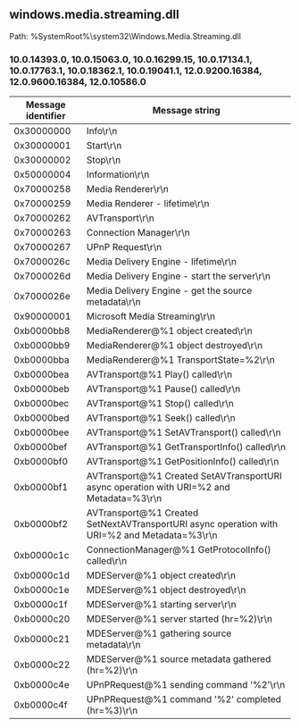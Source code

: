 ## windows.media.streaming.dll

Path: %SystemRoot%\system32\Windows.Media.Streaming.dll

### 10.0.14393.0, 10.0.15063.0, 10.0.16299.15, 10.0.17134.1, 10.0.17763.1, 10.0.18362.1, 10.0.19041.1, 12.0.9200.16384, 12.0.9600.16384, 12.0.10586.0

Message identifier | Message string
--- | ---
0x30000000 | Info\r\n
0x30000001 | Start\r\n
0x30000002 | Stop\r\n
0x50000004 | Information\r\n
0x70000258 | Media Renderer\r\n
0x70000259 | Media Renderer - lifetime\r\n
0x70000262 | AVTransport\r\n
0x70000263 | Connection Manager\r\n
0x70000267 | UPnP Request\r\n
0x7000026c | Media Delivery Engine - lifetime\r\n
0x7000026d | Media Delivery Engine - start the server\r\n
0x7000026e | Media Delivery Engine - get the source metadata\r\n
0x90000001 | Microsoft Media Streaming\r\n
0xb0000bb8 | MediaRenderer@%1 object created\r\n
0xb0000bb9 | MediaRenderer@%1 object destroyed\r\n
0xb0000bba | MediaRenderer@%1 TransportState=%2\r\n
0xb0000bea | AVTransport@%1 Play() called\r\n
0xb0000beb | AVTransport@%1 Pause() called\r\n
0xb0000bec | AVTransport@%1 Stop() called\r\n
0xb0000bed | AVTransport@%1 Seek() called\r\n
0xb0000bee | AVTransport@%1 SetAVTransport() called\r\n
0xb0000bef | AVTransport@%1 GetTransportInfo() called\r\n
0xb0000bf0 | AVTransport@%1 GetPositionInfo() called\r\n
0xb0000bf1 | AVTransport@%1 Created SetAVTransportURI async operation with URI=%2 and Metadata=%3\r\n
0xb0000bf2 | AVTransport@%1 Created SetNextAVTransportURI async operation with URI=%2 and Metadata=%3\r\n
0xb0000c1c | ConnectionManager@%1 GetProtocolInfo() called\r\n
0xb0000c1d | MDEServer@%1 object created\r\n
0xb0000c1e | MDEServer@%1 object destroyed\r\n
0xb0000c1f | MDEServer@%1 starting server\r\n
0xb0000c20 | MDEServer@%1 server started (hr=%2)\r\n
0xb0000c21 | MDEServer@%1 gathering source metadata\r\n
0xb0000c22 | MDEServer@%1 source metadata gathered (hr=%2)\r\n
0xb0000c4e | UPnPRequest@%1 sending command '%2'\r\n
0xb0000c4f | UPnPRequest@%1 command '%2' completed (hr=%3)\r\n
